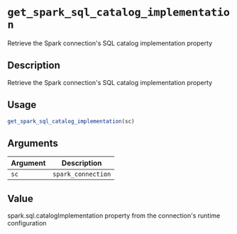# `get_spark_sql_catalog_implementation`

Retrieve the Spark connection's SQL catalog implementation property


## Description

Retrieve the Spark connection's SQL catalog implementation property


## Usage

```r
get_spark_sql_catalog_implementation(sc)
```


## Arguments

Argument      |Description
------------- |----------------
`sc`     |     `spark_connection`


## Value

spark.sql.catalogImplementation property from the connection's
 runtime configuration


